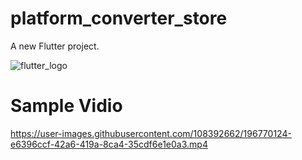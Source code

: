 # platform_converter_store

A new Flutter project.

![flutter_logo](https://user-images.githubusercontent.com/108392662/191747748-27ed8b82-7c4e-43fe-b175-9a6596529329.png)


# Sample Vidio

https://user-images.githubusercontent.com/108392662/196770124-e6396ccf-42a6-419a-8ca4-35cdf6e1e0a3.mp4

